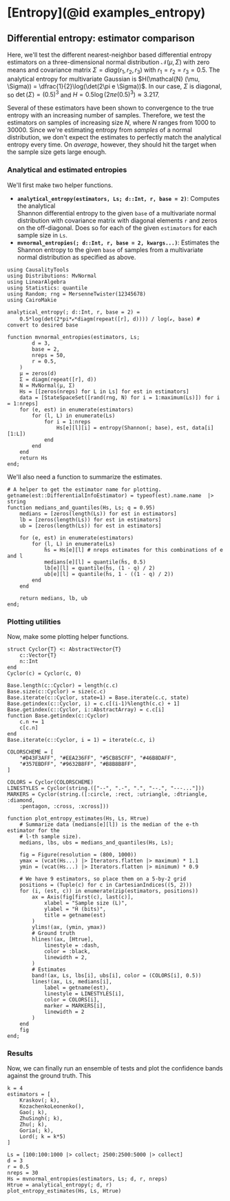 # [Entropy](@id examples_entropy)

## Differential entropy: estimator comparison

Here, we'll test the different nearest-neighbor based differential entropy estimators on a three-dimensional normal distribution
$\mathcal{N} (\mu, \Sigma)$ with zero means and covariance matrix $\Sigma = diag(r_1, r_2, r_3)$ with $r_1 = r_2 = r_3 = 0.5$. 
The analytical entropy for multivariate Gaussian is $H(\mathcal{N} (\mu, \Sigma)) = \dfrac{1}{2}\log(\det(2\pi e \Sigma))$. In our case, $\Sigma$ is diagonal, so $\det(\Sigma) = (0.5)^3$ and $H = 0.5\log(2\pi e (0.5)^3)\approx 3.217$.

Several of these estimators have been shown to convergence to the true entropy with an increasing number of samples. Therefore, we test the 
estimators on samples of increasing size $N$, where $N$ ranges from
1000 to 30000. Since we're estimating entropy from *samples* of
a normal distribution, we don't expect the estimates to perfectly match the analytical entropy every time.
On *average*, however, they should hit the target when the sample size
gets large enough.

### Analytical and estimated entropies

We'll first make two helper functions.

- **`analytical_entropy(estimators, Ls; d::Int, r, base = 2)`**: Computes the analytical  
    Shannon differential entropy to the given `base` of a multivariate normal distribution
    with covariance matrix with diagonal elements `r` and zeros on the off-diagonal.
    Does so for each of the given `estimators` for each
    sample size in `Ls`.
- **`mvnormal_entropies(; d::Int, r, base = 2, kwargs...)`**: Estimates  the Shannon
     entropy to the given `base` of samples from a multivariate normal distribution as
    specified as above.

```@example ex_entropy_estimators
using CausalityTools
using Distributions: MvNormal
using LinearAlgebra
using Statistics: quantile
using Random; rng = MersenneTwister(12345678)
using CairoMakie

analytical_entropy(; d::Int, r, base = 2) = 
    0.5*log(det(2*pi*ℯ*diagm(repeat([r], d)))) / log(ℯ, base) # convert to desired base

function mvnormal_entropies(estimators, Ls; 
        d = 3,
        base = 2,
        nreps = 50,
        r = 0.5,
    )
    μ = zeros(d)
    Σ = diagm(repeat([r], d))
    N = MvNormal(μ, Σ)    
    Hs = [[zeros(nreps) for L in Ls] for est in estimators]
    data = [StateSpaceSet([rand(rng, N) for i = 1:maximum(Ls)]) for i = 1:nreps]
    for (e, est) in enumerate(estimators)
        for (l, L) in enumerate(Ls)
            for i = 1:nreps
                Hs[e][l][i] = entropy(Shannon(; base), est, data[i][1:L])
            end
        end
    end
    return Hs
end;
```

We'll also need a function to summarize the estimates.

```@example ex_entropy_estimators
# A helper to get the estimator name for plotting.
getname(est::DifferentialInfoEstimator) = typeof(est).name.name  |> string
function medians_and_quantiles(Hs, Ls; q = 0.95)
    medians = [zeros(length(Ls)) for est in estimators]
    lb = [zeros(length(Ls)) for est in estimators]
    ub = [zeros(length(Ls)) for est in estimators]

    for (e, est) in enumerate(estimators)
        for (l, L) in enumerate(Ls)
            ĥs = Hs[e][l] # nreps estimates for this combinations of e and l
            medians[e][l] = quantile(ĥs, 0.5)
            lb[e][l] = quantile(ĥs, (1 - q) / 2)
            ub[e][l] = quantile(ĥs, 1 - ((1 - q) / 2))
        end
    end

    return medians, lb, ub
end;
```

### Plotting utilities

Now, make some plotting helper functions.

```@example ex_entropy_estimators
struct Cyclor{T} <: AbstractVector{T}
    c::Vector{T}
    n::Int
end
Cyclor(c) = Cyclor(c, 0)

Base.length(c::Cyclor) = length(c.c)
Base.size(c::Cyclor) = size(c.c)
Base.iterate(c::Cyclor, state=1) = Base.iterate(c.c, state)
Base.getindex(c::Cyclor, i) = c.c[(i-1)%length(c.c) + 1]
Base.getindex(c::Cyclor, i::AbstractArray) = c.c[i]
function Base.getindex(c::Cyclor)
    c.n += 1
    c[c.n]
end
Base.iterate(c::Cyclor, i = 1) = iterate(c.c, i)

COLORSCHEME = [
    "#D43F3AFF", "#EEA236FF", "#5CB85CFF", "#46B8DAFF",
    "#357EBDFF", "#9632B8FF", "#B8B8B8FF",
]

COLORS = Cyclor(COLORSCHEME)
LINESTYLES = Cyclor(string.(["--", ".-", ".", "--.", "---..."]))
MARKERS = Cyclor(string.([:circle, :rect, :utriangle, :dtriangle, :diamond,
    :pentagon, :cross, :xcross]))

function plot_entropy_estimates(Hs, Ls, Htrue)
    # Summarize data (medians[e][l]) is the median of the e-th estimator for the 
    # l-th sample size).
    medians, lbs, ubs = medians_and_quantiles(Hs, Ls);

    fig = Figure(resolution = (800, 1000))
    ymax = (vcat(Hs...) |> Iterators.flatten |> maximum) * 1.1
    ymin = (vcat(Hs...) |> Iterators.flatten |> minimum) * 0.9

    # We have 9 estimators, so place them on a 5-by-2 grid
    positions = (Tuple(c) for c in CartesianIndices((5, 2)))
    for (i, (est, c)) in enumerate(zip(estimators, positions))
        ax = Axis(fig[first(c), last(c)],
            xlabel = "Sample size (L)",
            ylabel = "Ĥ (bits)",
            title = getname(est)
        )
        ylims!(ax, (ymin, ymax))
        # Ground truth
        hlines!(ax, [Htrue], 
            linestyle = :dash, 
            color = :black,
            linewidth = 2,
        )
        # Estimates
        band!(ax, Ls, lbs[i], ubs[i], color = (COLORS[i], 0.5))
        lines!(ax, Ls, medians[i], 
            label = getname(est),
            linestyle = LINESTYLES[i],
            color = COLORS[i],
            marker = MARKERS[i],
            linewidth = 2
        )
    end
    fig
end;
```

### Results

Now, we can finally run an ensemble of tests and plot the
confidence bands against the ground truth. This

```@example ex_entropy_estimators
k = 4
estimators = [
    Kraskov(; k), 
    KozachenkoLeonenko(), 
    Gao(; k),
    ZhuSingh(; k),
    Zhu(; k),
    Goria(; k),
    Lord(; k = k*5)
]

Ls = [100:100:1000 |> collect; 2500:2500:5000 |> collect]
d = 3
r = 0.5
nreps = 30
Hs = mvnormal_entropies(estimators, Ls; d, r, nreps)
Htrue = analytical_entropy(; d, r)
plot_entropy_estimates(Hs, Ls, Htrue)
```
